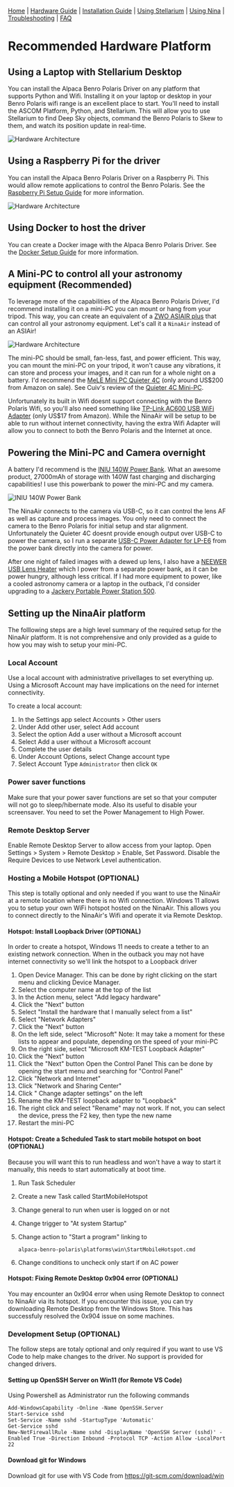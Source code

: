 [Home](../README.md) | [Hardware Guide](./hardware.md) | [Installation Guide](./installation.md) | [Using Stellarium](./stellarium.md) | [Using Nina](./nina.md) | [Troubleshooting](./troubleshooting.md) | [FAQ](./faq.md)

# Recommended Hardware Platform
## Using a Laptop with Stellarium Desktop
You can install the Alpaca Benro Polaris Driver on any platform that supports Python and Wifi. Installing it on your laptop or desktop in your Benro Polaris wifi range is an excellent place to start. You'll need to install the ASCOM Platform, Python, and Stellarium. This will allow you to use Stellarium to find Deep Sky objects, command the Benro Polaris to Skew to them, and watch its position update in real-time.

![Hardware Architecture](images/abp-hardware1.png)

## Using a Raspberry Pi for the driver
You can install the Alpaca Benro Polaris Driver on a Raspberry Pi. This would allow remote applications to control the Benro Polaris. See the [Raspberry Pi Setup Guide](./raspberrypi.md) for more information.

![Hardware Architecture](images/abp-hardware2.png)

## Using Docker to host the driver
You can create a Docker image with the Alpaca Benro Polaris Driver. See the [Docker Setup Guide](./docker.md) for more information.

## A Mini-PC to control all your astronomy equipment (Recommended)
To leverage more of the capabilities of the Alpaca Benro Polaris Driver, I'd recommend installing it on a mini-PC you can mount or hang from your tripod. This way, you can create an equivalent of a  [ZWO ASIAIR plus](https://www.zwoastro.com/product/asiair-plus/) that can control all your astronomy equipment. Let's call it a `NinaAir` instead of an ASIAir!

![Hardware Architecture](images/abp-hardware3.png)

The mini-PC should be small, fan-less, fast, and power efficient. This way, you can mount the mini-PC on your tripod, it won't cause any vibrations, it can store and process your images, and it can run for a whole night on a battery. I'd recommend the [MeLE Mini PC Quieter 4C](https://www.amazon.com/MeLE-Mini-Quieter-4C-Astrophotography/dp/B0CP3YL6J7) (only around US$200 from Amazon on sale). See Cuiv's review of the [Quieter 4C Mini-PC](https://www.youtube.com/watch?app=desktop&v=j8lcDyw1toQ). 


Unfortunately its built in Wifi doesnt support connecting with the Benro Polaris Wifi, so you'll also need something like [TP-Link AC600 USB WiFi Adapter](https://www.amazon.com/wireless-USB-WiFi-Adapter-PC/dp/B07P5PRK7J/) (only US$17 from Amazon). While the NinaAir will be setup to be able to run without internet connectivity, having the extra Wifi Adapter will allow you to connect to both the Benro Polaris and the Internet at once.

## Powering the Mini-PC and Camera overnight
A battery I'd recommend is the [INIU 140W Power Bank](https://www.amazon.com.au/dp/B0CB1FWNMK). What an awesome product, 27000mAh of storage with 140W fast charging and discharging capabilities! I use this powerbank to power the mini-PC and my camera. 

![INIU 140W Power Bank](images/battery.png)

The NinaAir connects to the camera via USB-C, so it can control the lens AF as well as capture and process images. You only need to connect the camera to the Benro Polaris for initial setup and star alignment. Unfortunately the Quieter 4C doesnt provide enough output over USB-C to power the camera, so I run a separate [USB-C Power Adapter for LP-E6](https://www.amazon.com.au/dp/B08PD8Z3JG) from the power bank  directly into the camera for power. 

After one night of failed images with a dewed up lens, I also have a [NEEWER USB Lens Heater](https://www.amazon.com/Telescope-Temperature-Regulator-Condensation-Astrophotography/dp/B0C6Q4YFFC) which I power from a separate power bank, as it can be power hungry, although less critical. If I had more equipment to power, like a cooled astronomy camera or a laptop in the outback, I'd consider upgrading to a [Jackery Portable Power Station 500](https://www.amazon.com.au/Jackery-Portable-Explorer-Generator-Adventure/dp/B08744R27F).


## Setting up the NinaAir platform
The folllowing steps are a high level summary of the required setup for the NinaAir platform. It is not comprehensive and only provided as a guide to how you may wish to setup your mini-PC.

### Local Account
Use a local account with administrative privellages to set everything up. Using a Microsoft Account may have implications on the need for internet connectivity. 

To create a local account:
1. In the Settings app select Accounts > Other users 
2. Under Add other user, select Add account
4. Select the option Add a user without a Microsoft account
5. Select Add a user without a Microsoft account
6. Complete the user details
7. Under Account Options, select Change account type
8. Select Account Type `Administrator` then click `OK`

### Power saver functions
Make sure that your power saver functions are set so that your computer will not go to sleep/hibernate mode. Also its useful to disable your screensaver.
You need to set the Power Management to High Power.

### Remote Desktop Server
Enable Remote Desktop Server to allow access from your laptop.
Open Settings > System > Remote Desktop > Enable, Set Password.
Disable the Require Devices to use Network Level authentication.

### Hosting a Mobile Hotspot (OPTIONAL)
This step is totally optional and only needed if you want to use the NinaAir at a remote location where there is no Wifi connection. Windows 11 allows you to setup your own WiFi hotspot hosted on the NinaAir. This allows you to connect directly to the NinaAir's Wifi and operate it via Remote Desktop.

#### Hotspot: Install Loopback Driver (OPTIONAL)
In order to create a hotspot, Windows 11 needs to create a tether to an existing network connection. When in the outback you may not have internet connectivity so we'll link the hotspot to a Loopback driver

1. Open Device Manager. This can be done by right clicking on the start menu and clicking Device Manager.
2. Select the computer name at the top of the list
3. In the Action menu, select "Add legacy hardware"
4. Click the "Next" button
5. Select "Install the hardware that I manually select from a list"
6. Select "Network Adapters"
7. Click the "Next" button
8. On the left side, select "Microsoft" Note: It may take a moment for these lists to appear and populate, depending on the speed of your mini-PC
9. On the right side, select "Microsoft KM-TEST Loopback Adapter"
10. Click the "Next" button
11. Click the "Next" button
Open the Control Panel This can be done by opening the start menu and searching for "Control Panel"
12. Click "Network and Internet"
13. Click "Network and Sharing Center"
14. Click " Change adapter settings" on the left
15. Rename the KM-TEST loopback adapter to "Loopback"
16. The right click and select "Rename" may not work. If not, you can select the device, press the F2 key, then type the new name
17. Restart the mini-PC

#### Hotspot: Create a Scheduled Task to start mobile hotspot on boot (OPTIONAL)
Because you will want this to run headless and won't have a way to start it manually, this needs to start automatically at boot time. 

1. Run Task Scheduler
2. Create a new Task called StartMobileHotspot
3. Change general to run when user is logged on or not
4. Change trigger to "At system Startup"
5. Change action to "Start a program" linking to 

   `alpaca-benro-polaris\platforms\win\StartMobileHotspot.cmd`

6. Change conditions to uncheck only start if on AC power

#### Hotspot: Fixing Remote Desktop 0x904 error (OPTIONAL)
You may encounter an 0x904 error when using Remote Desktop to connect to NinaAir via its hotspot. If you encounter this issue, you can try downloading Remote Desktop from the Windows Store. This has successfuly resolved the 0x904 issue on some machines.

### Development Setup (OPTIONAL)
The follow steps are totaly optional and only required if you want to use VS Code to help make changes to the driver.
No support is  provided for changed drivers.

#### Setting up OpenSSH Server on Win11 (for Remote VS Code)
Using Powershell as Administrator run the following commands
```
Add-WindowsCapability -Online -Name OpenSSH.Server
Start-Service sshd
Set-Service -Name sshd -StartupType 'Automatic'
Get-Service sshd
New-NetFirewallRule -Name sshd -DisplayName 'OpenSSH Server (sshd)' -Enabled True -Direction Inbound -Protocol TCP -Action Allow -LocalPort 22
```
#### Download git for Windows
Download git for use with VS Code from https://git-scm.com/download/win
